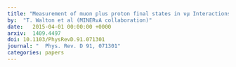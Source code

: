 ```yaml
---
title: "Measurement of muon plus proton final states in νμ Interactions on Hydrocarbon at ⟨Eν⟩ = 4.2 GeV"
by:  "T. Walton et al (MINERvA collaboration)"
date:   2015-04-01 00:00:00 +0000
arxiv:  1409.4497
doi: 10.1103/PhysRevD.91.071301
journal: "  Phys. Rev. D 91, 071301"
categories: papers
---
```



